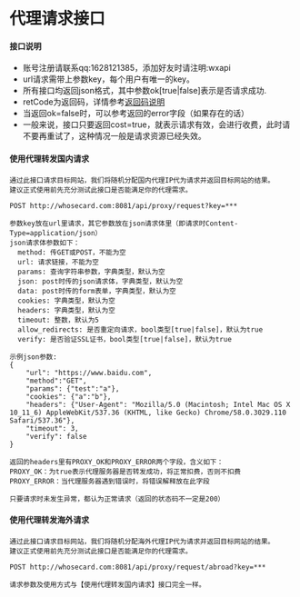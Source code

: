 # 代理请求接口

#### 接口说明
* 账号注册请联系qq:1628121385，添加好友时请注明:wxapi
* url请求需带上参数key，每个用户有唯一的key。
* 所有接口均返回json格式，其中参数ok[true|false]表示是否请求成功.
* retCode为返回码，详情参考[返回码说明](https://github.com/iwoods100/wxapi-doc/blob/master/retcode.md)
* 当返回ok=false时，可以参考返回的error字段（如果存在的话）
* 一般来说，接口只要返回cost=true，就表示请求有效，会进行收费，此时请不要再重试了，这种情况一般是请求资源已经失效。

#### 使用代理转发国内请求
```
通过此接口请求目标网站，我们将随机分配国内代理IP代为请求并返回目标网站的结果。
建议正式使用前先充分测试此接口是否能满足你的代理需求。

POST http://whosecard.com:8081/api/proxy/request?key=***

参数key放在url里请求，其它参数放在json请求体里（即请求时Content-Type=application/json）
json请求体参数如下：
  method: 传GET或POST，不能为空
  url: 请求链接，不能为空
  params: 查询字符串参数，字典类型，默认为空
  json: post时传的json请求体，字典类型，默认为空
  data: post时传的form表单，字典类型，默认为空
  cookies: 字典类型，默认为空
  headers: 字典类型，默认为空
  timeout: 整数，默认为5
  allow_redirects: 是否重定向请求，bool类型[true|false]，默认为true
  verify: 是否验证SSL证书，bool类型[true|false]，默认为true

示例json参数:
{
    "url": "https://www.baidu.com",
    "method":"GET",
    "params": {"test":"a"},
    "cookies": {"a":"b"},
    "headers": {"User-Agent": "Mozilla/5.0 (Macintosh; Intel Mac OS X 10_11_6) AppleWebKit/537.36 (KHTML, like Gecko) Chrome/58.0.3029.110 Safari/537.36"},
    "timeout": 3,
    "verify": false
}

返回的headers里有PROXY_OK和PROXY_ERROR两个字段，含义如下：
PROXY_OK：为true表示代理服务器是否转发成功，将正常扣费，否则不扣费
PROXY_ERROR：当代理服务器遇到错误时，将错误解释放在此字段

只要请求时未发生异常，都认为正常请求（返回的状态码不一定是200）
```

#### 使用代理转发海外请求
```
通过此接口请求目标网站，我们将随机分配海外代理IP代为请求并返回目标网站的结果。
建议正式使用前先充分测试此接口是否能满足你的代理需求。

POST http://whosecard.com:8081/api/proxy/request/abroad?key=***

请求参数及使用方式与【使用代理转发国内请求】接口完全一样。
```
